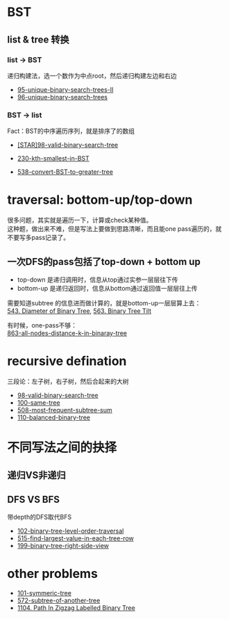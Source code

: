 # BST
## list & tree 转换
### list -> BST
递归构建法，选一个数作为中点root，然后递归构建左边和右边
- [95-unique-binary-search-trees-II](./95-unique-binary-search-trees-II.md)
- [96-unique-binary-search-trees](./96-unique-binary-search-trees.md)

### BST -> list
Fact：BST的中序遍历序列，就是排序了的数组
- [[STAR]98-valid-binary-search-tree](./98-valid-binary-search-tree.md)
- [230-kth-smallest-in-BST](./230-kth-smallest-in-BST.md)

- [538-convert-BST-to-greater-tree](./538-convert-BST-to-greater-tree.md
)
# traversal: bottom-up/top-down
很多问题，其实就是遍历一下，计算或check某种值。  
这种题，做出来不难，但是写法上要做到思路清晰，而且能one pass遍历的，就不要写多pass记录了。  

## 一次DFS的pass包括了top-down + bottom up
- top-down 是递归调用时，信息从top通过实参一层层往下传
- bottom-up 是递归返回时，信息从bottom通过返回值一层层往上传
  
需要知道subtree 的信息进而做计算的，就是bottom-up一层层算上去：  
[543. Diameter of Binary Tree](https://leetcode.com/problems/diameter-of-binary-tree/), [563. Binary Tree Tilt](https://leetcode.com/problems/all-nodes-distance-k-in-binary-tree/)

有时候，one-pass不够：  
[863-all-nodes-distance-k-in-binaray-tree](./863-all-nodes-distance-k-in-binaray-tree.md)

#  recursive defination
三段论：左子树，右子树，然后合起来的大树
- [98-valid-binary-search-tree](./98-valid-binary-search-tree.md)
- [100-same-tree](./100-same-tree.md)
- [508-most-frequent-subtree-sum](./508-most-frequent-subtree-sum)
- [110-balanced-binary-tree](./110-balanced-binary-tree.md)

# 不同写法之间的抉择
## 递归VS非递归
## DFS VS BFS
带depth的DFS取代BFS
- [102-binary-tree-level-order-traversal](./102-binary-tree-level-order-traversal.md)
- [515-find-largest-value-in-each-tree-row](./515-find-largest-value-in-each-tree-row.md)
- [199-binary-tree-right-side-view](./199-binary-tree-right-side-view.md)
# other problems
- [101-symmeric-tree](./101-symmeric-tree.md)
- [572-subtree-of-another-tree](./572-subtree-of-another-tree.md)
- [1104. Path In Zigzag Labelled Binary Tree](https://leetcode.com/problems/path-in-zigzag-labelled-binary-tree/)